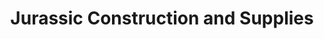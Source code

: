 ---
title: "Jurassic Construction and Supplies"
url: /baao/jurassic-construction-and-supplies/
shop: hardware
---